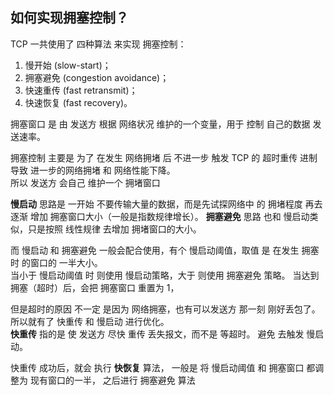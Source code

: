 
## 如何实现拥塞控制？

TCP 一共使用了 四种算法 来实现 拥塞控制：  
1. 慢开始 (slow-start)； 
2. 拥塞避免 (congestion avoidance)；  
3. 快速重传 (fast retransmit)；  
4. 快速恢复 (fast recovery)。  


拥塞窗口 是 由 发送方 根据 网络状况 维护的一个变量，用于 控制 自己的数据 发送速率。   

拥塞控制   主要是
为了  在发生 网络拥堵 后   不进一步 触发 TCP 的 超时重传 进制  导致 进一步的网络拥堵 和 网络性能下降。   
所以 发送方  会自己 维护一个  拥堵窗口





**慢启动** 思路是  一开始 不要传输大量的数据，而是先试探网络中  的 拥堵程度   再去 逐渐 增加 拥塞窗口大小（一般是指数规律增长）。
**拥塞避免** 思路  也和 慢启动类似，只是按照  线性规律   去增加 拥堵窗口的大小。

而 慢启动 和 拥塞避免   一般会配合使用，有个 慢启动阈值，取值 是 在发生 拥塞时 的窗口的 一半大小。    
当小于 慢启动阈值 时   则使用 慢启动策略，大于  则使用 拥塞避免  策略。   当达到拥塞（超时）后，会把 拥塞窗口 重置为 1，   



但是超时的原因 不一定 是因为 网络拥塞，也有可以发送方 那一刻 刚好丢包了。所以就有了 快重传 和 慢启动 进行优化。   
**快重传**  指的是 使 发送方 尽快 重传 丢失报文，而不是 等超时。 避免 去触发 慢启动。

快重传 成功后，就会 执行 **快恢复** 算法，
一般是 将 慢启动阈值  和 拥塞窗口   都调整为   现有窗口的一半，
之后进行 拥塞避免 算法
